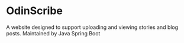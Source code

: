 # OdinScribe
A website designed to support uploading and viewing stories and blog posts. Maintained by Java Spring Boot 
